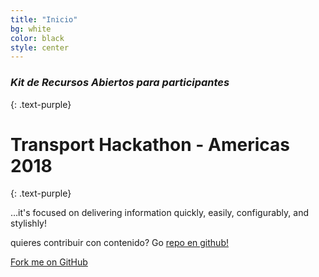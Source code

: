 ```yaml
---
title: "Inicio"
bg: white
color: black
style: center
---
```


### *Kit de Recursos Abiertos para participantes*
{: .text-purple}

<span class="fa-stack subtlecircle" style="font-size:100px; background:rgba(255,166,0,0.1)">
  <i class="fa fa-circle fa-stack-2x text-white"></i>
  <i class="fa fa-bicycle fa-stack-1x text-orange"></i>
</span>

# Transport Hackathon - Americas 2018
{: .text-purple}


…it's focused on delivering information quickly, easily, configurably, and stylishly!

quieres contribuir con contenido? Go [repo en github!](https://github.com/t413/SinglePaged)

<span id="forkongithub">
  <a href="{{ site.source_link }}" class="bg-blue">
    Fork me on GitHub
  </a>
</span>
